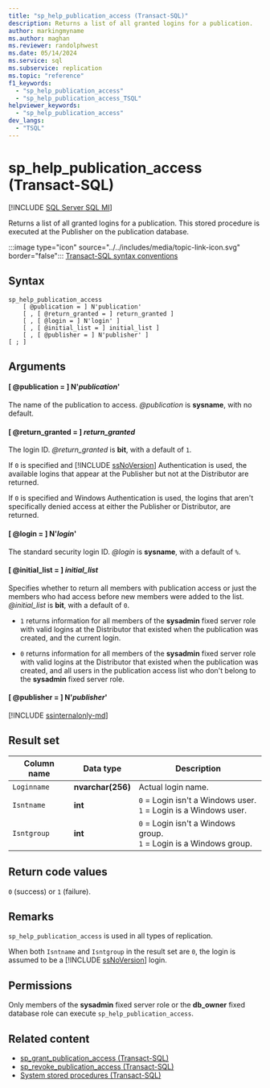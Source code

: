 ```yaml
---
title: "sp_help_publication_access (Transact-SQL)"
description: Returns a list of all granted logins for a publication.
author: markingmyname
ms.author: maghan
ms.reviewer: randolphwest
ms.date: 05/14/2024
ms.service: sql
ms.subservice: replication
ms.topic: "reference"
f1_keywords:
  - "sp_help_publication_access"
  - "sp_help_publication_access_TSQL"
helpviewer_keywords:
  - "sp_help_publication_access"
dev_langs:
  - "TSQL"
---
```

# sp_help_publication_access (Transact-SQL)

[!INCLUDE [SQL Server SQL MI](../../includes/applies-to-version/sql-asdbmi.md)]

Returns a list of all granted logins for a publication. This stored procedure is executed at the Publisher on the publication database.

:::image type="icon" source="../../includes/media/topic-link-icon.svg" border="false"::: [Transact-SQL syntax conventions](../../t-sql/language-elements/transact-sql-syntax-conventions-transact-sql.md)

## Syntax

```syntaxsql
sp_help_publication_access
    [ @publication = ] N'publication'
    [ , [ @return_granted = ] return_granted ]
    [ , [ @login = ] N'login' ]
    [ , [ @initial_list = ] initial_list ]
    [ , [ @publisher = ] N'publisher' ]
[ ; ]
```

## Arguments

#### [ @publication = ] N'*publication*'

The name of the publication to access. *@publication* is **sysname**, with no default.

#### [ @return_granted = ] *return_granted*

The login ID. *@return_granted* is **bit**, with a default of `1`.

If `0` is specified and [!INCLUDE [ssNoVersion](../../includes/ssnoversion-md.md)] Authentication is used, the available logins that appear at the Publisher but not at the Distributor are returned.

If `0` is specified and Windows Authentication is used, the logins that aren't specifically denied access at either the Publisher or Distributor, are returned.

#### [ @login = ] N'*login*'

The standard security login ID. *@login* is **sysname**, with a default of `%`.

#### [ @initial_list = ] *initial_list*

Specifies whether to return all members with publication access or just the members who had access before new members were added to the list. *@initial_list* is **bit**, with a default of `0`.

- `1` returns information for all members of the **sysadmin** fixed server role with valid logins at the Distributor that existed when the publication was created, and the current login.

- `0` returns information for all members of the **sysadmin** fixed server role with valid logins at the Distributor that existed when the publication was created, and all users in the publication access list who don't belong to the **sysadmin** fixed server role.

#### [ @publisher = ] N'*publisher*'

[!INCLUDE [ssinternalonly-md](../../includes/ssinternalonly-md.md)]

## Result set

| Column name | Data type | Description |
| --- | --- | --- |
| `Loginname` | **nvarchar(256)** | Actual login name. |
| `Isntname` | **int** | `0` = Login isn't a Windows user.<br />`1` = Login is a Windows user. |
| `Isntgroup` | **int** | `0` = Login isn't a Windows group.<br />`1` = Login is a Windows group. |

## Return code values

`0` (success) or `1` (failure).

## Remarks

`sp_help_publication_access` is used in all types of replication.

When both `Isntname` and `Isntgroup` in the result set are `0`, the login is assumed to be a [!INCLUDE [ssNoVersion](../../includes/ssnoversion-md.md)] login.

## Permissions

Only members of the **sysadmin** fixed server role or the **db_owner** fixed database role can execute `sp_help_publication_access`.

## Related content

- [sp_grant_publication_access (Transact-SQL)](sp-grant-publication-access-transact-sql.md)
- [sp_revoke_publication_access (Transact-SQL)](sp-revoke-publication-access-transact-sql.md)
- [System stored procedures (Transact-SQL)](system-stored-procedures-transact-sql.md)
